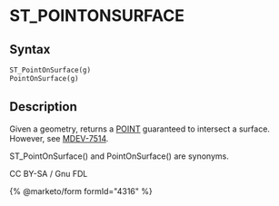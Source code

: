 # ST\_POINTONSURFACE

## Syntax

```sql
ST_PointOnSurface(g)
PointOnSurface(g)
```

## Description

Given a geometry, returns a [POINT](point.md) guaranteed to intersect a surface. However, see [MDEV-7514](https://jira.mariadb.org/browse/MDEV-7514).

ST\_PointOnSurface() and PointOnSurface() are synonyms.

CC BY-SA / Gnu FDL

{% @marketo/form formId="4316" %}
